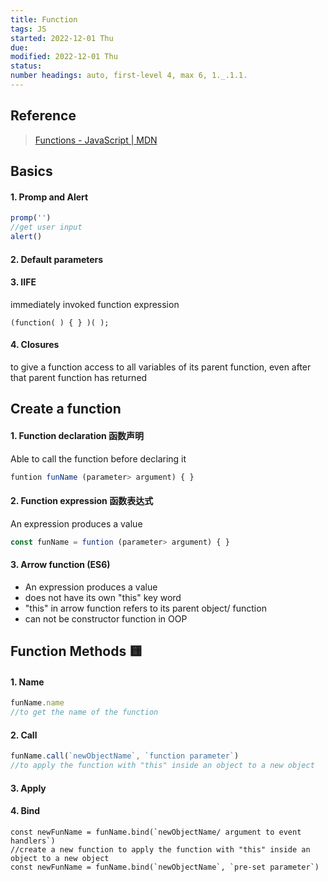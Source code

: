 ```yaml
---
title: Function
tags: JS
started: 2022-12-01 Thu
due: 
modified: 2022-12-01 Thu
status: 
number headings: auto, first-level 4, max 6, 1._.1.1.
---
```

## Reference
>[Functions - JavaScript | MDN](https://developer.mozilla.org/en-US/docs/Web/JavaScript/Guide/Functions)
## Basics
#### 1. Promp and Alert
```js
promp('')
//get user input
alert()
```
#### 2. Default parameters
#### 3. IIFE
immediately invoked function expression
```JS
(function( ) { } )( );
```
#### 4. Closures
to give a function access to all variables of its parent function, even after that parent function has returned
## Create a function
#### 1. Function declaration 函数声明
Able to call the function before declaring it
```js
funtion funName (parameter> argument) { }
```
#### 2. Function expression 函数表达式
An expression produces a value
```js
const funName = funtion (parameter> argument) { }
```
#### 3. Arrow function (ES6)
- An expression produces a value
- does not have its own "this" key word
- "this" in arrow function refers to its parent object/ function
- can not be constructor function in OOP
## Function Methods 🟨
#### 1. Name
```js
funName.name
//to get the name of the function
```
#### 2. Call
```js
funName.call(`newObjectName`, `function parameter`)
//to apply the function with "this" inside an object to a new object
```
#### 3. Apply
#### 4. Bind
```JS
const newFunName = funName.bind(`newObjectName/ argument to event handlers`)
//create a new function to apply the function with "this" inside an object to a new object
const newFunName = funName.bind(`newObjectName`, `pre-set parameter`)
```
